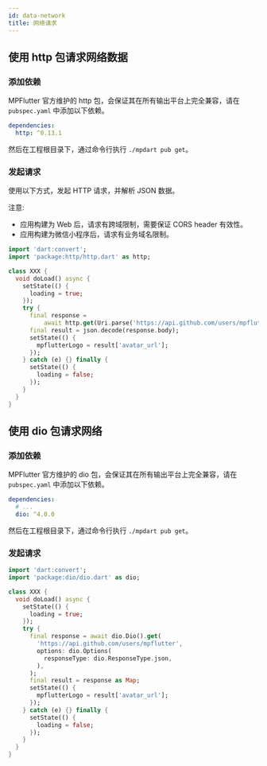 ```yaml
---
id: data-network
title: 网络请求
---
```


## 使用 http 包请求网络数据

### 添加依赖

MPFlutter 官方维护的 http 包，会保证其在所有输出平台上完全兼容，请在 `pubspec.yaml` 中添加以下依赖。

```yml
dependencies:
  http: ^0.13.1
```

然后在工程根目录下，通过命令行执行 `./mpdart pub get`。

### 发起请求

使用以下方式，发起 HTTP 请求，并解析 JSON 数据。

注意:

* 应用构建为 Web 后，请求有跨域限制，需要保证 CORS header 有效性。
* 应用构建为微信小程序后，请求有业务域名限制。

```dart
import 'dart:convert';
import 'package:http/http.dart' as http;

class XXX {
  void doLoad() async {
    setState(() {
      loading = true;
    });
    try {
      final response =
          await http.get(Uri.parse('https://api.github.com/users/mpflutter'));
      final result = json.decode(response.body);
      setState(() {
        mpflutterLogo = result['avatar_url'];
      });
    } catch (e) {} finally {
      setState(() {
        loading = false;
      });
    }
  }
}
```

## 使用 dio 包请求网络

### 添加依赖

MPFlutter 官方维护的 dio 包，会保证其在所有输出平台上完全兼容，请在 `pubspec.yaml` 中添加以下依赖。

```yml
dependencies:
  # ...
  dio: ^4.0.0
```

然后在工程根目录下，通过命令行执行 `./mpdart pub get`。

### 发起请求

```dart
import 'dart:convert';
import 'package:dio/dio.dart' as dio;

class XXX {
  void doLoad() async {
    setState(() {
      loading = true;
    });
    try {
      final response = await dio.Dio().get(
        'https://api.github.com/users/mpflutter',
        options: dio.Options(
          responseType: dio.ResponseType.json,
        ),
      );
      final result = response as Map;
      setState(() {
        mpflutterLogo = result['avatar_url'];
      });
    } catch (e) {} finally {
      setState(() {
        loading = false;
      });
    }
  }
}
```